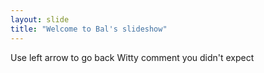 ```yaml
---
layout: slide
title: "Welcome to Bal's slideshow"
---
```


Use left arrow to go back
Witty comment you didn't expect
